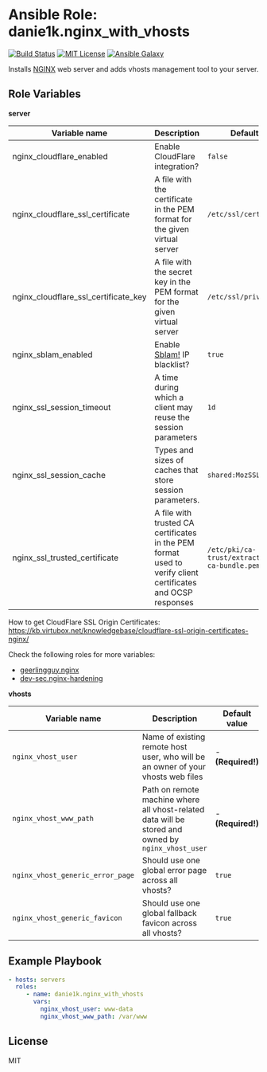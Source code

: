 Ansible Role: danie1k.nginx_with_vhosts
=======================================

[![Build Status](https://img.shields.io/travis/danie1k/ansible-role-nginx-with-vhosts)][1]
[![MIT License](https://img.shields.io/github/license/danie1k/ansible-role-nginx-with-vhosts)][2]
[![Ansible Galaxy](https://img.shields.io/badge/galaxy-nginx__with__vhosts-660198.svg)][3]

Installs [NGINX](https://unit.nginx.org/) web server and adds vhosts management tool to your server.

Role Variables
--------------

**server**

| Variable name                        | Description                                                                                                 | Default value                                       |
|--------------------------------------|-------------------------------------------------------------------------------------------------------------|-----------------------------------------------------|
| nginx_cloudflare_enabled             | Enable CloudFlare integration?                                                                              | `false`                                             |
| nginx_cloudflare_ssl_certificate     | A file with the certificate in the PEM format for the given virtual server                                  | `/etc/ssl/certs/cert.pem`                           |
| nginx_cloudflare_ssl_certificate_key | A file with the secret key in the PEM format for the given virtual server                                   | `/etc/ssl/private/key.pem`                          |
| nginx_sblam_enabled                  | Enable [Sblam!](https://sblam.com/) IP blacklist?                                                           | `true`                                              |
| nginx_ssl_session_timeout            | A time during which a client may reuse the session parameters                                               | `1d`                                                |
| nginx_ssl_session_cache              | Types and sizes of caches that store session parameters.                                                    | `shared:MozSSL:10m`                                 |
| nginx_ssl_trusted_certificate        | A file with trusted CA certificates in the PEM format used to verify client certificates and OCSP responses | `/etc/pki/ca-trust/extracted/pem/tls-ca-bundle.pem` |

How to get CloudFlare SSL Origin Certificates: https://kb.virtubox.net/knowledgebase/cloudflare-ssl-origin-certificates-nginx/

Check the following roles for more variables:
 * [geerlingguy.nginx](https://galaxy.ansible.com/geerlingguy/nginx)
 * [dev-sec.nginx-hardening](https://galaxy.ansible.com/dev-sec/nginx-hardening/)

**vhosts**

| Variable name                    | Description                                                                                        | Default value     |
|----------------------------------|----------------------------------------------------------------------------------------------------|-------------------|
| `nginx_vhost_user`               | Name of existing remote host user, who will be an owner of your vhosts web files                   | - **(Required!)** |
| `nginx_vhost_www_path`           | Path on remote machine where all vhost-related data will be stored and owned by `nginx_vhost_user` | - **(Required!)** |
| `nginx_vhost_generic_error_page` | Should use one global error page across all vhosts?                                                | `true`            |
| `nginx_vhost_generic_favicon`    | Should use one global fallback favicon across all vhosts?                                          | `true`            |


Example Playbook
----------------

```yaml
- hosts: servers
  roles:
     - name: danie1k.nginx_with_vhosts
       vars:
         nginx_vhost_user: www-data
         nginx_vhost_www_path: /var/www
```

License
-------

MIT

[1]: http://travis-ci.org/danie1k/ansible-role-nginx-with-vhosts
[2]: https://github.com/danie1k/ansible-role-nginx-with-vhosts/blob/master/LICENSE
[3]: https://galaxy.ansible.com/danie1k/nginx_with_vhosts
